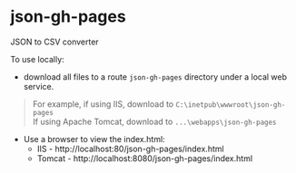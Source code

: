 # json-gh-pages
JSON to CSV converter

To use locally:

- download all files to a route `json-gh-pages` directory under a local web service.

> For example, if using IIS, download to `C:\inetpub\wwwroot\json-gh-pages` <br>
> If using Apache Tomcat, download to `...\webapps\json-gh-pages`

- Use a browser to view the index.html: 
  - IIS - http://localhost:80/json-gh-pages/index.html
  - Tomcat - http://localhost:8080/json-gh-pages/index.html



